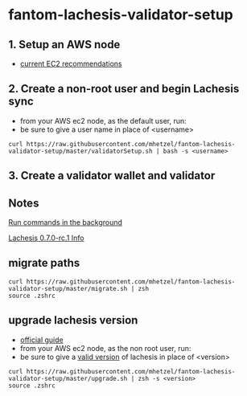 # fantom-lachesis-validator-setup

## 1. Setup an AWS node
- [current EC2 recommendations](https://docs.fantom.foundation/staking/how-to-run-a-validator-node#validator-parameters)

## 2. Create a non-root user and begin Lachesis sync
 - from your AWS ec2 node, as the default user, run:
 - be sure to give a user name in place of &lt;username>
```
curl https://raw.githubusercontent.com/mhetzel/fantom-lachesis-validator-setup/master/validatorSetup.sh | bash -s <username>
```

## 3. Create a validator wallet and validator

## Notes
[Run commands in the background](https://www.computerhope.com/unix/unohup.htm)

[Lachesis 0.7.0-rc.1 Info](https://github.com/Fantom-foundation/go-lachesis/tree/v0.7.0-rc.1)

## migrate paths
```
curl https://raw.githubusercontent.com/mhetzel/fantom-lachesis-validator-setup/master/migrate.sh | zsh
source .zshrc
```

## upgrade lachesis version
 - [official guide](https://github.com/Fantom-foundation/go-lachesis/wiki/Validator-Guides#node-update)
 - from your AWS ec2 node, as the non root user, run:
 - be sure to give a [valid version](https://github.com/Fantom-foundation/go-lachesis/releases) of lachesis in place of &lt;version>
```
curl https://raw.githubusercontent.com/mhetzel/fantom-lachesis-validator-setup/master/upgrade.sh | zsh -s <version>
source .zshrc
```
